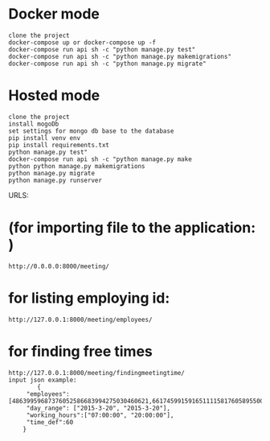 # Docker mode
    clone the project
    docker-compose up or docker-compose up -f
    docker-compose run api sh -c "python manage.py test"
    docker-compose run api sh -c "python manage.py makemigrations"
    docker-compose run api sh -c "python manage.py migrate"

# Hosted mode
    clone the project
    install mogoDb 
    set settings for mongo db base to the database
    pip install venv env
    pip install requirements.txt
    python manage.py test"
    docker-compose run api sh -c "python manage.py make
    python python manage.py makemigrations
    python manage.py migrate
    python manage.py runserver


URLS:
 # (for importing file to the application: )
    http://0.0.0.0:8000/meeting/
# for listing employing id:
    http://127.0.0.1:8000/meeting/employees/
# for finding free times
    http://127.0.0.1:8000/meeting/findingmeetingtime/ 
    input json example:
            {
         "employees":[48639959687376052586683994275030460621,66174599159165111158176058955002446381,156281747655501356358519480949344976171,112744177331057436352972918186353829893,192245389528611536094472390301232313501],
         "day_range": ["2015-3-20", "2015-3-20"],
         "working_hours":["07:00:00", "20:00:00"],
         "time_def":60
        }